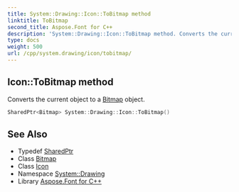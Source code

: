 ```yaml
---
title: System::Drawing::Icon::ToBitmap method
linktitle: ToBitmap
second_title: Aspose.Font for C++
description: 'System::Drawing::Icon::ToBitmap method. Converts the current object to a Bitmap object in C++.'
type: docs
weight: 500
url: /cpp/system.drawing/icon/tobitmap/
---
```

## Icon::ToBitmap method


Converts the current object to a [Bitmap](../../bitmap/) object.

```cpp
SharedPtr<Bitmap> System::Drawing::Icon::ToBitmap()
```

## See Also

* Typedef [SharedPtr](../../../system/sharedptr/)
* Class [Bitmap](../../bitmap/)
* Class [Icon](../)
* Namespace [System::Drawing](../../)
* Library [Aspose.Font for C++](../../../)
